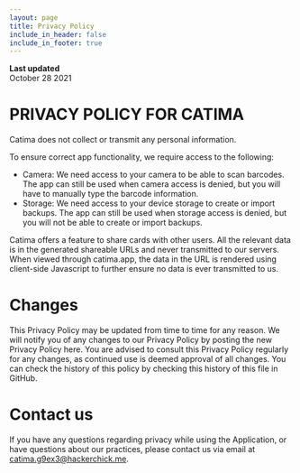 ```yaml
---
layout: page
title: Privacy Policy
include_in_header: false
include_in_footer: true
---
```


**Last updated**  
October 28 2021

# PRIVACY POLICY FOR CATIMA

Catima does not collect or transmit any personal information.

To ensure correct app functionality, we require access to the following:

- Camera: We need access to your camera to be able to scan barcodes. The app can still be used when camera access is denied, but you will have to manually type the barcode information.
- Storage: We need access to your device storage to create or import backups. The app can still be used when storage access is denied, but you will not be able to create or import backups.

Catima offers a feature to share cards with other users. All the relevant data is in the generated shareable URLs and never transmitted to our servers. When viewed through catima.app, the data in the URL is rendered using client-side Javascript to further ensure no data is ever transmitted to us.

# Changes

This Privacy Policy may be updated from time to time for any reason. We will notify you of any changes to our
Privacy Policy by posting the new Privacy Policy here. You are advised to consult this Privacy Policy regularly
for any changes, as continued use is deemed approval of all changes. You can check the history of this policy by
checking this history of this file in GitHub.

# Contact us
If you have any questions regarding privacy while using the Application, or have questions about our practices,
please contact us via email at catima.g9ex3@hackerchick.me.
